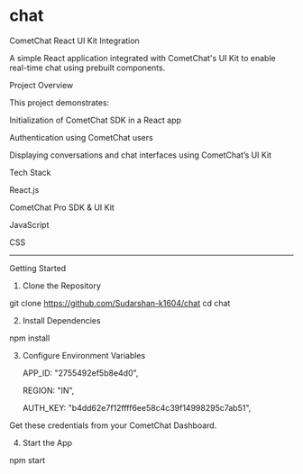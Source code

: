 # chat
CometChat React UI Kit Integration

A simple React application integrated with CometChat's UI Kit to enable real-time chat using prebuilt components.

Project Overview

This project demonstrates:

Initialization of CometChat SDK in a React app

Authentication using CometChat users

Displaying conversations and chat interfaces using CometChat’s UI Kit





Tech Stack

React.js

CometChat Pro SDK & UI Kit

JavaScript

CSS



---

Getting Started

1. Clone the Repository

git clone https://github.com/Sudarshan-k1604/chat
cd chat

2. Install Dependencies

npm install

3. Configure Environment Variables



    APP_ID: "2755492ef5b8e4d0",       

    REGION: "IN",                    

    AUTH_KEY: "b4dd62e7f12ffff6ee58c4c39f14998295c7ab51",

Get these credentials from your CometChat Dashboard.

4. Start the App

npm start
